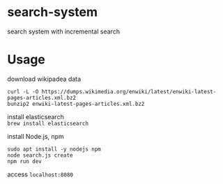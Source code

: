 # search-system
search system with incremental search

# Usage
download wikipadea data  
```
curl -L -O https://dumps.wikimedia.org/enwiki/latest/enwiki-latest-pages-articles.xml.bz2   
bunzip2 enwiki-latest-pages-articles.xml.bz2
```

install elasticsearch  
`brew install elasticsearch`  

install Node.js, npm  
```
sudo apt install -y nodejs npm  
node search.js create  
npm run dev
```

access `localhost:8080`  
